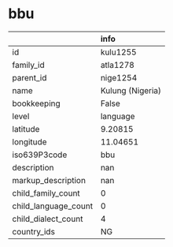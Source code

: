 # bbu
|                      | info             |
|:---------------------|:-----------------|
| id                   | kulu1255         |
| family_id            | atla1278         |
| parent_id            | nige1254         |
| name                 | Kulung (Nigeria) |
| bookkeeping          | False            |
| level                | language         |
| latitude             | 9.20815          |
| longitude            | 11.04651         |
| iso639P3code         | bbu              |
| description          | nan              |
| markup_description   | nan              |
| child_family_count   | 0                |
| child_language_count | 0                |
| child_dialect_count  | 4                |
| country_ids          | NG               |
